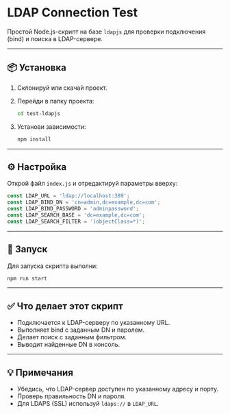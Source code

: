 # LDAP Connection Test

Простой Node.js-скрипт на базе `ldapjs` для проверки подключения (bind) и поиска в LDAP-сервере.

---

## 📦 Установка

1. Склонируй или скачай проект.
2. Перейди в папку проекта:

   ```bash
   cd test-ldapjs
   ```

3. Установи зависимости:

   ```bash
   npm install
   ```

---

## ⚙️ Настройка

Открой файл `index.js` и отредактируй параметры вверху:

```js
const LDAP_URL = 'ldap://localhost:389';
const LDAP_BIND_DN = 'cn=admin,dc=example,dc=com';
const LDAP_BIND_PASSWORD = 'adminpassword';
const LDAP_SEARCH_BASE = 'dc=example,dc=com';
const LDAP_SEARCH_FILTER = '(objectClass=*)';
```

---

## 🚀 Запуск

Для запуска скрипта выполни:

```bash
npm run start
```

---

## ✅ Что делает этот скрипт

- Подключается к LDAP-серверу по указанному URL.
- Выполняет bind с заданным DN и паролем.
- Делает поиск с заданным фильтром.
- Выводит найденные DN в консоль.

---

## 💡 Примечания

- Убедись, что LDAP-сервер доступен по указанному адресу и порту.
- Проверь правильность DN и пароля.
- Для LDAPS (SSL) используй `ldaps://` в `LDAP_URL`.
